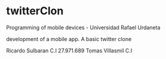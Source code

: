 # twitterClon

Programming of mobile devices - Universidad Rafael Urdaneta

development of a mobile app. A basic twitter clone

Ricardo Sulbaran C.I 27.971.689 
Tomas Villasmil C.I
